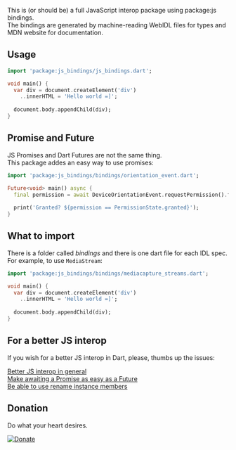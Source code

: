 This is (or should be) a full JavaScript interop package using package:js bindings.  
The bindings are generated by machine-reading WebIDL files for types and MDN website for documentation.

## Usage

```dart
import 'package:js_bindings/js_bindings.dart';

void main() {
  var div = document.createElement('div')
    ..innerHTML = 'Hello world =]';
  
  document.body.appendChild(div);
}
```

## Promise and Future

JS Promises and Dart Futures are not the same thing.  
This package addes an easy way to use promises:

```dart
import 'package:js_bindings/bindings/orientation_event.dart';

Future<void> main() async {
  final permission = await DeviceOrientationEvent.requestPermission().future;
  
  print('Granted? ${permission == PermissionState.granted}');
}
```

## What to import

There is a folder called *bindings* and there is one dart file for each IDL spec.  
For example, to use ```MediaStream```:


```dart
import 'package:js_bindings/bindings/mediacapture_streams.dart';

void main() {
  var div = document.createElement('div')
    ..innerHTML = 'Hello world =]';
  
  document.body.appendChild(div);
}
```

## For a better JS interop

If you wish for a better JS interop in Dart, please, thumbs up the issues:

[Better JS interop in general](https://github.com/dart-lang/sdk/issues/35084)  
[Make awaiting a Promise as easy as a Future](https://github.com/dart-lang/sdk/issues/27315)  
[Be able to use rename instance members](https://github.com/dart-lang/sdk/issues/24779)

## Donation

Do what your heart desires. 

[![Donate](https://img.shields.io/badge/Donate-PayPal-green.svg)](https://www.paypal.com/donate?hosted_button_id=YNCG33GLM3494)
